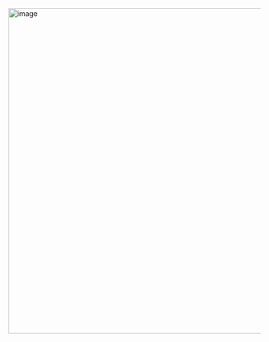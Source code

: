 
<img width="580" height="650" alt="image" src="https://github.com/user-attachments/assets/d2834d2f-9b5d-40a1-ab7b-0212c9331b5d" />
